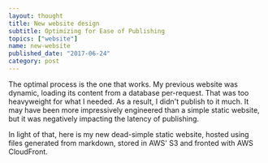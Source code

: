 ```yaml
---
layout: thought
title: New website design
subtitle: Optimizing for Ease of Publishing
topics: ["website"]
name: new-website
published_date: "2017-06-24"
category: post
---
```


The optimal process is the one that works. My previous website was dynamic,
loading its content from a database per-request. That was too heavyweight
for what I needed. As a result, I didn't publish to it much. It may have been
more impressively engineered than a simple static website, but it was
negatively impacting the latency of publishing.

In light of that, here is my new dead-simple static website, hosted using
files generated from markdown, stored in AWS' S3 and fronted with AWS
CloudFront.

